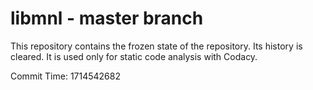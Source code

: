 # libmnl - master branch

This repository contains the frozen state of the repository.
Its history is cleared. It is used only for static code
analysis with Codacy.

Commit Time: 1714542682